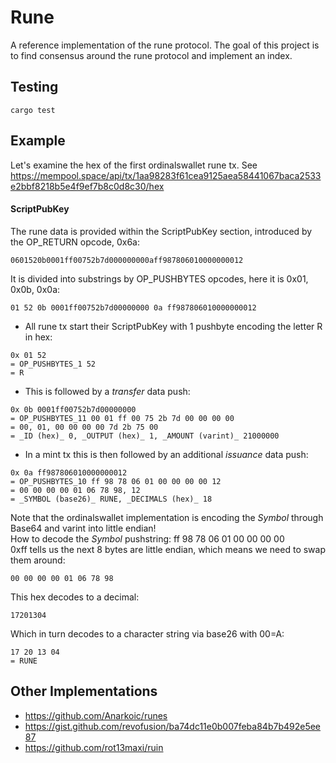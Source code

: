 # Rune

A reference implementation of the rune protocol. The goal of this project is to find consensus around the rune protocol and implement an index. 

## Testing

```
cargo test
```

## Example 

Let's examine the hex of the first ordinalswallet rune tx. See https://mempool.space/api/tx/1aa98283f61cea9125aea58441067baca2533e2bbf8218b5e4f9ef7b8c0d8c30/hex  

#### ScriptPubKey
The rune data is provided within the ScriptPubKey section, introduced by the OP_RETURN opcode, 0x6a:  
```
0601520b0001ff00752b7d000000000aff987806010000000012
```
It is divided into substrings by OP_PUSHBYTES opcodes, here it is 0x01, 0x0b, 0x0a:  
```
01 52 0b 0001ff00752b7d00000000 0a ff987806010000000012
```
- All rune tx start their ScriptPubKey with 1 pushbyte encoding the letter R in hex:  
```
0x 01 52  
= OP_PUSHBYTES_1 52  
= R  
```
- This is followed by a _transfer_ data push:  
```
0x 0b 0001ff00752b7d00000000  
= OP_PUSHBYTES_11 00 01 ff 00 75 2b 7d 00 00 00 00  
= 00, 01, 00 00 00 00 7d 2b 75 00  
= _ID (hex)_ 0, _OUTPUT (hex)_ 1, _AMOUNT (varint)_ 21000000  
```
- In a mint tx this is then followed by an additional _issuance_ data push:  
```
0x 0a ff987806010000000012  
= OP_PUSHBYTES_10 ff 98 78 06 01 00 00 00 00 12  
= 00 00 00 00 01 06 78 98, 12  
= _SYMBOL (base26)_ RUNE, _DECIMALS (hex)_ 18  
```
Note that the ordinalswallet implementation is encoding the _Symbol_ through Base64 and varint into little endian!  
How to decode the _Symbol_ pushstring: ff 98 78 06 01 00 00 00 00  
0xff tells us the next 8 bytes are little endian, which means we need to swap them around:  
```
00 00 00 00 01 06 78 98  
```
This hex decodes to a decimal:  
```
17201304  
```
Which in turn decodes to a character string via base26 with 00=A:  
```
17 20 13 04  
= RUNE   
```

## Other Implementations

- https://github.com/Anarkoic/runes
- https://gist.github.com/revofusion/ba74dc11e0b007feba84b7b492e5ee87
- https://github.com/rot13maxi/ruin
